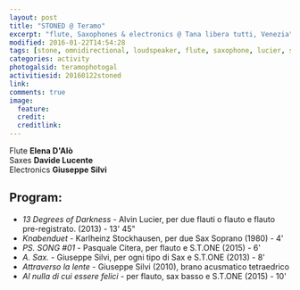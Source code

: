 ```yaml
---
layout: post
title: "STONED @ Teramo"
excerpt: "flute, Saxophones & electronics @ Tana libera tutti, Venezia"
modified: 2016-01-22T14:54:28
tags: [stone, omnidirectional, loudspeaker, flute, saxophone, lucier, stockhausen, citera]
categories: activity
photogalsid: teramophotogal
activitiesid: 20160122stoned
link:
comments: true
image:
  feature:
  credit:
  creditlink:
---
```


Flute **Elena D'Alò**    
Saxes **Davide Lucente**    
Electronics **Giuseppe Silvi**

## Program:

- *13 Degrees of Darkness* - Alvin Lucier, per due flauti o flauto e flauto pre-registrato. (2013) - 13' 45"
- *Knabenduet* - Karlheinz Stockhausen, per due Sax Soprano (1980) - 4'
- *PS. SONG \#01* - Pasquale Citera, per flauto e S.T.ONE (2015) - 6'
- *A. Sax.* - Giuseppe Silvi, per ogni tipo di Sax e S.T.ONE (2013) - 8'
- *Attraverso la lente* - Giuseppe Silvi (2010), brano acusmatico tetraedrico
- *Al nulla di cui essere felici* - per flauto, sax basso e S.T.ONE (2015) - 10'
